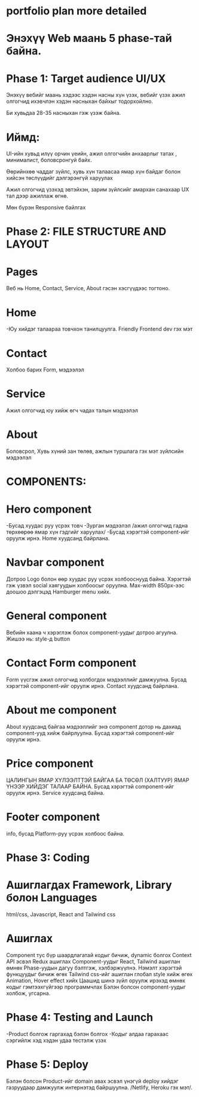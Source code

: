 # portfolio plan more detailed

# Энэхүү Web маань 5 phase-тай байна.


# Phase 1: Target audience UI/UX

Энэхүү вебийг маань хэдээс хэдэн насны хүн үзэх, вебийг үзэх ажил олгогчид ихэвчлэн хэдэн насныхан байхыг тодорхойлно.

Би хувьдаа 28-35 насныхан гэж үзэж байна.

# Иймд:
UI-ийн хувьд илүү орчин үеийн, ажил олгогчийн анхаарлыг татах , минималист, боловсронгуй байх.

Өөрийнхөө чаддаг зүйлс, хувь хүн талаасаа ямар хүн байдаг болон хийсэн төслүүдийг дэлгэрэнгүй харуулах

Ажил олгогчид үзэхэд эвтэйхэн, зарим зүйлсийг амархан санахаар UX тал дээр ажиллаж өгнө.

Мөн бүрэн Responsive байлгах  

# Phase 2: FILE STRUCTURE AND LAYOUT 
# Pages
Веб нь Home, Contact, Service, About гэсэн хэсгүүдээс тогтоно.
# Home 
-Юу хийдэг талаараа товчхон танилцуулга.
Friendly Frontend dev гэх мэт
# Contact 
Холбоо барих Form, мэдээлэл 
# Service 
Ажил олгогчид юу хийж өгч чадах талын мэдээлэл
# About
Боловсрол, Хувь хүний зан төлөв, ажлын туршлага гэх мэт зүйлсийн мэдээлэл 
# COMPONENTS:
# Hero component
-Бусад хуудас руу үсрэх товч
-Зурган мэдээлэл /ажил олгогчид гадна төрхөөрөө ямар хүн гэдгийг харуулах/
-Бусад хэрэгтэй component-ийг оруулж ирнэ.
Home хуудсанд байрлана.
# Navbar component  
Дотроо Logo болон өөр хуудас руу үсрэх холбооснууд байна.
Хэрэгтэй гэж үзвэл social хаягуудын холбоосыг оруулна.
Max-width 850px-ээс доошоо дэлгэцэд Hamburger menu хийх.
# General component
Вебийн хаана ч хэрэглэж болох component-уудыг дотроо агуулна.
Жишээ нь: style-д button
# Contact Form component
Form үүсгэж ажил олгогчид холбогдох мэдээллийг дамжуулна.
Бусад хэрэгтэй component-ийг оруулж ирнэ.
Contact хуудсанд байрлана.
# About me component 
About хуудсанд байгаа мэдээллийг энэ component дотор нь дахиад component-ууд хийж байрлуулна.
Бусад хэрэгтэй component-ийг оруулж ирнэ.
# Price component
ЦАЛИНГЫН ЯМАР ХҮЛЭЭЛТТЭЙ БАЙГАА БА ТӨСӨЛ (ХАЛТУУР) ЯМАР ҮНЭЭР ХИЙДЭГ ТАЛААР БАЙНА.
Бусад хэрэгтэй component-ийг оруулж ирнэ.
Service хуудсанд байна.
# Footer component
info, бусад Platform-руу үсрэх холбоос байна.

# Phase 3: Coding
# Ашиглагдах Framework, Library болон Languages
html/css, Javascript, React and Tailwind css
# Ашиглах
Component тус бүр шаардлагатай кодыг бичиж, dynamic болгох
Context API эсвэл Redux ашиглах
Component-уудыг React, Tailwind ашиглан өмнөх Phase-уудын дагуу бэлтгэж, хэлбэржүүлнэ.
Нэмэлт хэрэгтэй функцуудыг бичиж өгөх
Tailwind css-ийг ашиглан глобал style хийж өгөх
Animation, Hover effect хийх
Цаашид шинэ зүйл оруулж ирэхэд өмнөх кодыг гэмтээхгүйгээр программчлах
Бэлэн болсон component-уудыг холбож, угсарна.

# Phase 4: Testing and Launch
-Product болгож гаргахад бэлэн болгох 
-Кодыг алдаа гарахаас сэргийлж хэд хэдэн удаа тестэлж үзэх 

# Phase 5: Deploy
Бэлэн болсон Product-ийг domain авах эсвэл үнэгүй deploy хийдэг газруудаар дамжуулж интернэтэд байршуулна. /Netlify, Heroku гэх мэт/.